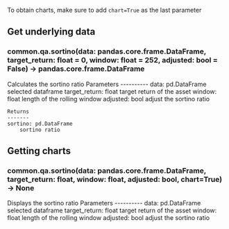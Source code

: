 To obtain charts, make sure to add `chart=True` as the last parameter

## Get underlying data 
### common.qa.sortino(data: pandas.core.frame.DataFrame, target_return: float = 0, window: float = 252, adjusted: bool = False) -> pandas.core.frame.DataFrame

Calculates the sortino ratio
    Parameters
    ----------
    data: pd.DataFrame
        selected dataframe
    target_return: float
        target return of the asset
    window: float
        length of the rolling window
    adjusted: bool
        adjust the sortino ratio

    Returns
    -------
    sortino: pd.DataFrame
        sortino ratio

## Getting charts 
### common.qa.sortino(data: pandas.core.frame.DataFrame, target_return: float, window: float, adjusted: bool, chart=True) -> None

Displays the sortino ratio
    Parameters
    ----------
    data: pd.DataFrame
        selected dataframe
    target_return: float
        target return of the asset
    window: float
        length of the rolling window
    adjusted: bool
        adjust the sortino ratio
